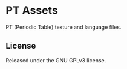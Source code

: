 # PT Assets

PT (Periodic Table) texture and language files.

## License

Released under the GNU GPLv3 license.
